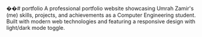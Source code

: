 ��#   p o r t f o l i o 
 
 A professional portfolio website showcasing Umrah Zamir's (me) skills, projects, and achievements as a Computer Engineering student. Built with modern web technologies and featuring a responsive design with light/dark mode toggle.
